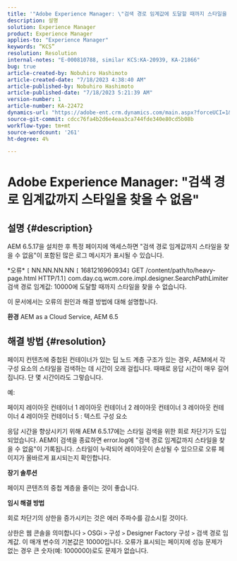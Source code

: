 ```yaml
---
title: '"Adobe Experience Manager: \"검색 경로 임계값에 도달할 때까지 스타일을 찾을 수 없습니다\"'
description: 설명
solution: Experience Manager
product: Experience Manager
applies-to: "Experience Manager"
keywords: “KCS”
resolution: Resolution
internal-notes: "E-000810788, similar KCS:KA-20939, KA-21866"
bug: true
article-created-by: Nobuhiro Hashimoto
article-created-date: "7/18/2023 4:38:40 AM"
article-published-by: Nobuhiro Hashimoto
article-published-date: "7/18/2023 5:21:39 AM"
version-number: 1
article-number: KA-22472
dynamics-url: "https://adobe-ent.crm.dynamics.com/main.aspx?forceUCI=1&pagetype=entityrecord&etn=knowledgearticle&id=ff9e1ef5-2425-ee11-9cbd-6045bd006b25"
source-git-commit: cdcc76fa4b2d6e4eaa3ca744fde340e80cd5b08b
workflow-type: tm+mt
source-wordcount: '261'
ht-degree: 4%

---
```


# Adobe Experience Manager: &quot;검색 경로 임계값까지 스타일을 찾을 수 없음&quot;

## 설명 {#description}


AEM 6.5.17을 설치한 후 특정 페이지에 액세스하면 &quot;검색 경로 임계값까지 스타일을 찾을 수 없음&quot;이 포함된 많은 로그 메시지가 표시될 수 있습니다.

\*오류\* `[` NN.NN.NN.NN `[` 1681216960934`]`  GET /content/path/to/heavy-page.html HTTP/1.1`]`  com.day.cq.wcm.core.impl.designer.SearchPathLimiter 검색 경로 임계값: 10000에 도달할 때까지 스타일을 찾을 수 없습니다.

이 문서에서는 오류의 원인과 해결 방법에 대해 설명합니다.

<b>환경</b>
AEM as a Cloud Service, AEM 6.5


## 해결 방법 {#resolution}


페이지 컨텐츠에 중첩된 컨테이너가 있는 딥 노드 계층 구조가 있는 경우, AEM에서 각 구성 요소의 스타일을 검색하는 데 시간이 오래 걸립니다. 때때로 응답 시간이 매우 길어집니다. 단 몇 시간이라도 그렇습니다.

예:

페이지 레이아웃 컨테이너 1 레이아웃 컨테이너 2 레이아웃 컨테이너 3 레이아웃 컨테이너 4 레이아웃 컨테이너 5 : 텍스트 구성 요소

응답 시간을 향상시키기 위해 AEM 6.5.17에는 스타일 검색을 위한 회로 차단기가 도입되었습니다.
AEM이 검색을 종료하면 error.log에 &quot;검색 경로 임계값까지 스타일을 찾을 수 없음&quot;이 기록됩니다.
스타일이 누락되어 레이아웃이 손상될 수 있으므로 오류 페이지가 올바르게 표시되는지 확인합니다.

<b>장기 솔루션</b>

페이지 콘텐츠의 중첩 계층을 줄이는 것이 좋습니다.

<b>임시 해결 방법</b>

회로 차단기의 상한을 증가시키는 것은 에러 주파수를 감소시킬 것이다.

상한은 웹 콘솔을 의미합니다 `>`  OSGi `>`  구성 `>`  Designer Factory 구성 `>`  검색 경로 임계값. 이 매개 변수의 기본값은 10000입니다. 오류가 표시되는 페이지에 성능 문제가 없는 경우 큰 숫자(예: 1000000)로도 문제가 없습니다.
